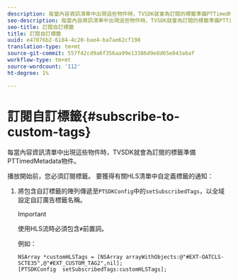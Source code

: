 ```yaml
---
description: 每當內容資訊清單中出現這些物件時，TVSDK就會為訂閱的標籤準備PTTimedMetadata物件。
seo-description: 每當內容資訊清單中出現這些物件時，TVSDK就會為訂閱的標籤準備PTTimedMetadata物件。
seo-title: 訂閱自訂標籤
title: 訂閱自訂標籤
uuid: e47076b2-6184-4c20-bae4-ba7ae62cf198
translation-type: tm+mt
source-git-commit: 557f42cd9a6f356aa99e13386d9e8d65e043a6af
workflow-type: tm+mt
source-wordcount: '112'
ht-degree: 1%

---
```



# 訂閱自訂標籤{#subscribe-to-custom-tags}

每當內容資訊清單中出現這些物件時，TVSDK就會為訂閱的標籤準備PTTimedMetadata物件。

播放開始前，您必須訂閱標籤。
要獲得有關HLS清單中自定義標籤的通知：

1. 將包含自訂標籤的陣列傳遞至`PTSDKConfig`中的`setSubscribedTags`，以全域設定自訂廣告標籤名稱。

   >[!IMPORTANT]
   >
   >使用HLS流時必須包含`#`前置詞。

   例如：

   ```
   NSArray *customHLSTags = [NSArray arrayWithObjects:@"#EXT-OATCLS-SCTE35",@"#EXT_CUSTOM_TAG2",nil]; 
   [PTSDKConfig  setSubscribedTags:customHLSTags];
   ```
